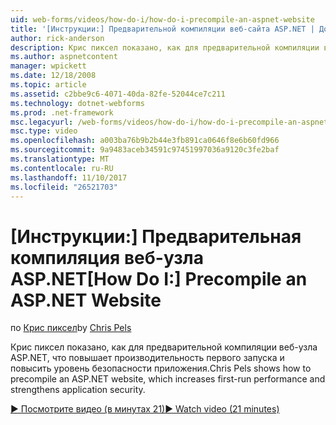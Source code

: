 ```yaml
---
uid: web-forms/videos/how-do-i/how-do-i-precompile-an-aspnet-website
title: '[Инструкции:] Предварительной компиляции веб-сайта ASP.NET | Документы Microsoft'
author: rick-anderson
description: Крис пиксел показано, как для предварительной компиляции веб-узла ASP.NET, что повышает производительность первого запуска и повысить уровень безопасности приложения.
ms.author: aspnetcontent
manager: wpickett
ms.date: 12/18/2008
ms.topic: article
ms.assetid: c2bbe9c6-4071-40da-82fe-52044ce7c211
ms.technology: dotnet-webforms
ms.prod: .net-framework
msc.legacyurl: /web-forms/videos/how-do-i/how-do-i-precompile-an-aspnet-website
msc.type: video
ms.openlocfilehash: a003ba76b9b2b44e3fb891ca0646f8e6b60fd966
ms.sourcegitcommit: 9a9483aceb34591c97451997036a9120c3fe2baf
ms.translationtype: MT
ms.contentlocale: ru-RU
ms.lasthandoff: 11/10/2017
ms.locfileid: "26521703"
---
```

<a name="how-do-i-precompile-an-aspnet-website"></a><span data-ttu-id="7e0ac-103">[Инструкции:] Предварительная компиляция веб-узла ASP.NET</span><span class="sxs-lookup"><span data-stu-id="7e0ac-103">[How Do I:] Precompile an ASP.NET Website</span></span>
====================
<span data-ttu-id="7e0ac-104">по [Крис пиксел](https://twitter.com/chrispels)</span><span class="sxs-lookup"><span data-stu-id="7e0ac-104">by [Chris Pels](https://twitter.com/chrispels)</span></span>

<span data-ttu-id="7e0ac-105">Крис пиксел показано, как для предварительной компиляции веб-узла ASP.NET, что повышает производительность первого запуска и повысить уровень безопасности приложения.</span><span class="sxs-lookup"><span data-stu-id="7e0ac-105">Chris Pels shows how to precompile an ASP.NET website, which increases first-run performance and strengthens application security.</span></span>

[<span data-ttu-id="7e0ac-106">&#9654; Посмотрите видео (в минутах 21)</span><span class="sxs-lookup"><span data-stu-id="7e0ac-106">&#9654; Watch video (21 minutes)</span></span>](https://channel9.msdn.com/Blogs/ASP-NET-Site-Videos/how-do-i-precompile-an-aspnet-website)
